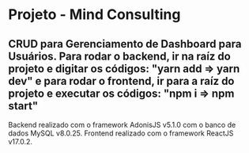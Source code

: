 # Projeto - Mind Consulting

## CRUD para Gerenciamento de Dashboard para Usuários. Para rodar o backend, ir na raíz do projeto e digitar os códigos: "yarn add => yarn dev" e para rodar o frontend, ir para a raíz do projeto e executar os códigos: "npm i => npm start"

Backend realizado com o framework AdonisJS v5.1.0 com o banco de dados MySQL v8.0.25. Frontend realizado com o framework ReactJS v17.0.2.
